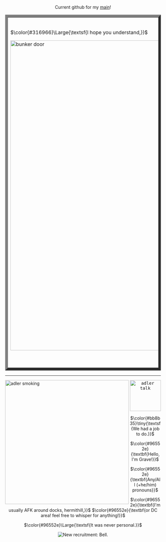   <div align="center">

Current github for my [main](https://github.com/Vexuliii)!


 <table border="8">
     <tr>
       <td>
         <br>
  <div align="left">
     
  $\color{#316966}\Large{\textsf{I hope you understand,}}$
  </div>
<img src="https://64.media.tumblr.com/7988800e21fc1267a871af3dfb042dd9/08c82feca3bf90bb-2c/s1280x1920/e02c203f89ed569b5d1eed3135e3a573fc52187c.pnj" width="1000" align="center" alt="bunker door" title="DONT LOOK DONT LOOK IM NOT DONE YET">
<br>
<div align="right">
  
$\color{#316966}\Large{\textsf{It was never personal.}}$ 
  <br>
   </div>
    </td>
  </tr>
</table>

  </div>

<hr>

   <img src="https://64.media.tumblr.com/d6ca9c1692e9e77e8709d7d97e8322b0/e557ac967605794e-f3/s400x600/042e970d5541d7e4e67a0b3514cac8f1d525a732.webp" align="left" width="400" alt="adler smoking" title="im gonna fucking kill him"> 

<div align="center">
  
  <kbd><img src="https://media1.tenor.com/m/aJhMAl6hDPgAAAAd/black-ops-6-adler.gif" align="center" width="100" alt="adler talk" title="what a yapper">
<br>

$\color{#bb8b35}\tiny{\textsf{We had a job to do.}}$
</kbd>


$\color{#96552e}{\textbf{Hello, I'm Grave!}}$

$\color{#96552e}{\textbf{Any/All (+he/him) pronouns}}$

$\color{#96552e}{\textbf{I'm usually AFK around docks, hermithill,}}$
$\color{#96552e}{\textbf{or DC area! feel free to whisper for anything!}}$

$\color{#96552e}\Large{\textsf{It was never personal.}}$
   <p align="center"><img src="https://komarev.com/ghpvc/?username=METALGRAVE&color=316966&style=for-the-badge&label=CIA+MEMBERS:" title="New recruitment: Bell."></p>
